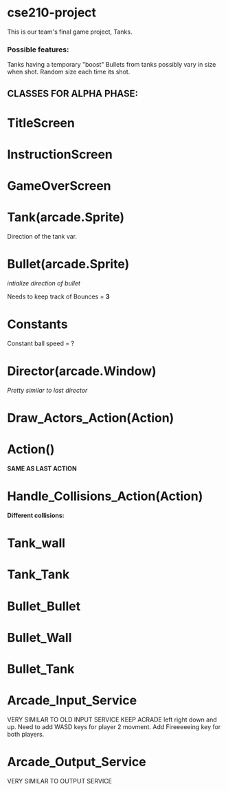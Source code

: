 # cse210-project
This is our team's final game project, Tanks.

### Possible features: 
Tanks having a temporary "boost"
Bullets from tanks possibly vary in size when shot. Random size each time its shot.


## CLASSES FOR ALPHA PHASE: 

# TitleScreen

# InstructionScreen

# GameOverScreen

# Tank(arcade.Sprite)
Direction of the tank var.


# Bullet(arcade.Sprite)
*intialize direction of bullet*

Needs to keep track of Bounces = __3__


# Constants 
Constant ball speed = ? 


# Director(arcade.Window)
*Pretty similar to last director*


# Draw_Actors_Action(Action)



# Action()
__SAME AS LAST ACTION__


# Handle_Collisions_Action(Action)
__Different collisions:__
# Tank_wall
# Tank_Tank
# Bullet_Bullet
# Bullet_Wall
# Bullet_Tank

# Arcade_Input_Service
VERY SIMILAR TO OLD INPUT SERVICE
KEEP ACRADE left right down and up.
Need to add WASD keys for player 2 movment. 
Add Fireeeeeing key for both players. 




# Arcade_Output_Service
VERY SIMILAR TO OUTPUT SERVICE 



